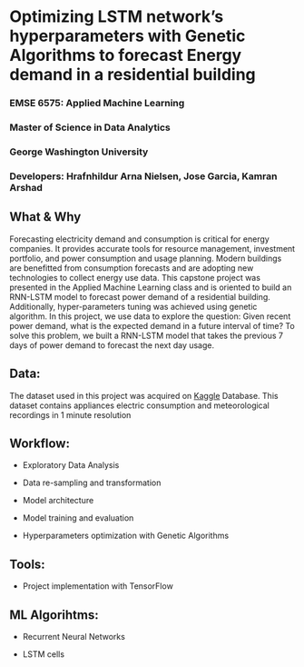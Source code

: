 # Optimizing LSTM network’s hyperparameters with Genetic Algorithms to forecast Energy demand in a residential building
### EMSE 6575: Applied Machine Learning
### Master of Science in Data Analytics
### George Washington University
### Developers: Hrafnhildur Arna Nielsen, Jose Garcia, Kamran Arshad


## What & Why
Forecasting electricity demand and consumption is critical for energy companies. It provides accurate tools for resource management, investment portfolio, and power consumption and usage planning. Modern buildings are benefitted from consumption forecasts and are adopting new technologies to collect energy use data. This capstone project was presented in the Applied Machine Learning class and is oriented to build an RNN-LSTM model to forecast power demand of a residential building. Additionally, hyper-parameters tuning was achieved using genetic algorithm. In this project, we use data to explore the question: Given recent power demand, what is the expected demand in a future interval of time? To solve this problem, we built a RNN-LSTM model that takes the previous 7 days of power demand to forecast the next day usage.

## Data:
The dataset used in this project was acquired on [Kaggle](https://www.kaggle.com/taranvee/smart-home-dataset-with-weather-information) Database. This dataset contains appliances electric consumption and meteorological recordings in 1 minute resolution

## Workflow:

- Exploratory Data Analysis

- Data re-sampling and transformation

- Model architecture 

- Model training and evaluation

- Hyperparameters optimization with Genetic Algorithms

## Tools:

- Project implementation with TensorFlow

## ML Algorihtms:

- Recurrent Neural Networks 

- LSTM cells


